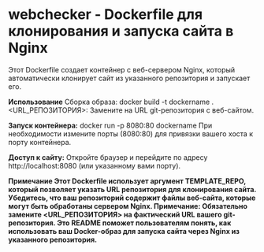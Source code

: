 # webchecker - Dockerfile для клонирования и запуска сайта в Nginx
Этот Dockerfile создает контейнер с веб-сервером Nginx, который автоматически клонирует сайт из указанного репозитория и запускает его.

**Использование**
Сборка образа:
docker build -t dockername .
<URL_РЕПОЗИТОРИЯ>: Замените на URL git-репозитория с веб-сайтом.

**Запуск контейнера:**
docker run -p 8080:80 dockername
При необходимости измените порты (8080:80) для привязки вашего хоста к порту контейнера.

**Доступ к сайту:**
Откройте браузер и перейдите по адресу http://localhost:8080 (или указанному вами порту).

**Примечание
Этот Dockerfile использует аргумент TEMPLATE_REPO, который позволяет указать URL репозитория для клонирования сайта.
Убедитесь, что ваш репозиторий содержит файлы веб-сайта, которые могут быть обработаны сервером Nginx.
Примечание: Обязательно замените <URL_РЕПОЗИТОРИЯ> на фактический URL вашего git-репозитория. Это README поможет пользователям понять, как использовать ваш Docker-образ для запуска сайта через Nginx из указанного репозитория.**
